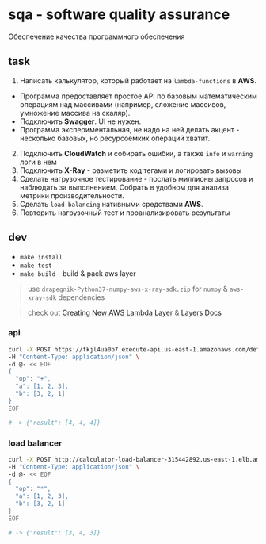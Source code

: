 # sqa - software quality assurance
Обеспечение качества программного обеспечения

## task
1. Написать калькулятор, который работает на `lambda-functions` в **AWS**.
  - Программа предоставляет простое API по базовым математическим операциям над массивами (например, сложение массивов, умножение массива на скаляр).
  - Подключить **Swagger**. UI не нужен.
  - Программа экспериментальная, не надо на ней делать акцент - несколько базовых, но ресурсоемких операций хватит.
2. Подключить **CloudWatch** и собирать ошибки, а также `info` и `warning` логи в нем
3. Подключить **X-Ray** - разметить код тегами и логировать вызовы
4. Сделать нагрузочное тестирование - послать миллионы запросов и наблюдать за выполнением. Собрать в удобном для анализа метрики производительности.
5. Сделать `load balancing` нативными средствами **AWS**.
6. Повторить нагрузочный тест и проанализировать результаты

## dev

- `make install`
- `make test`
- `make build` - build & pack aws layer

> use `drapegnik-Python37-numpy-aws-x-ray-sdk.zip` for `numpy` & `aws-xray-sdk` dependencies

> check out [Creating New AWS Lambda Layer](https://medium.com/@qtangs/creating-new-aws-lambda-layer-for-python-pandas-library-348b126e9f3e) & [Layers Docs](https://docs.aws.amazon.com/lambda/latest/dg/configuration-layers.html)

### api
```bash
curl -X POST https://fkjl4ua0b7.execute-api.us-east-1.amazonaws.com/default/calculator \
-H "Content-Type: application/json" \
-d @- << EOF
{
  "op": "+",
  "a": [1, 2, 3],
  "b": [3, 2, 1]
}
EOF

# -> {"result": [4, 4, 4]}
```

### load balancer
```bash
curl -X POST http://calculator-load-balancer-315442892.us-east-1.elb.amazonaws.com \
-H "Content-Type: application/json" \
-d @- << EOF
{
  "op": "*",
  "a": [1, 2, 3],
  "b": [3, 2, 1]
}
EOF

# -> {"result": [3, 4, 3]}
```
